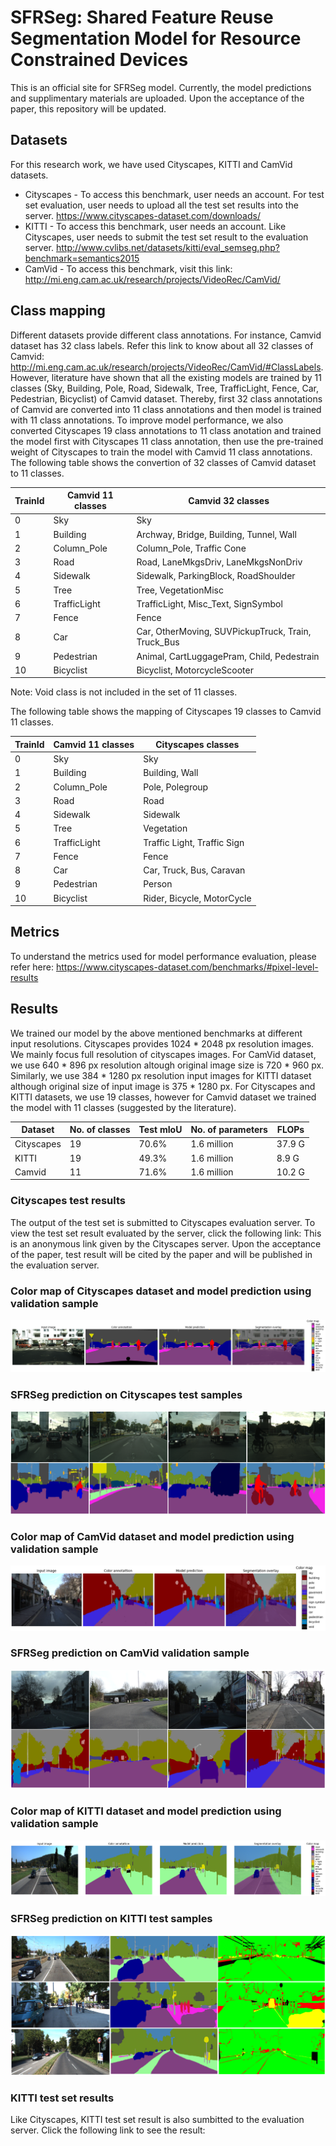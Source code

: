 # SFRSeg: Shared Feature Reuse Segmentation Model for Resource Constrained Devices
This is an official site for SFRSeg model. Currently, the model predictions and supplimentary materials are uploaded. Upon the acceptance of the paper, this repository will be updated.

## Datasets
For this research work, we have used Cityscapes, KITTI and CamVid datasets.
* Cityscapes - To access this benchmark, user needs an account. For test set evaluation, user needs to upload all the test set results into the server. https://www.cityscapes-dataset.com/downloads/ 
* KITTI - To access this benchmark, user needs an account. Like Cityscapes, user needs to submit the test set result to the evaluation server.  http://www.cvlibs.net/datasets/kitti/eval_semseg.php?benchmark=semantics2015    
* CamVid - To access this benchmark, visit this link: http://mi.eng.cam.ac.uk/research/projects/VideoRec/CamVid/

## Class mapping
Different datasets provide different class annotations. For instance, Camvid dataset has 32 class labels. Refer this link to know about all 32 classes of Camvid: http://mi.eng.cam.ac.uk/research/projects/VideoRec/CamVid/#ClassLabels. However, literature have shown that all the existing models are trained by 11 classes (Sky, Building, Pole, Road, Sidewalk, Tree, TrafficLight, Fence, Car, Pedestrian, Bicyclist) of Camvid dataset. Thereby, first 32 class annotations of Camvid are converted into 11 class annotations and then model is trained with 11 class annotations. To improve model performance, we also converted Cityscapes 19 class annotations to 11 class anotation and trained the model first with Cityscapes 11 class annotation, then use the pre-trained weight of Cityscapes to train the model with Camvid 11 class annotations. The following table shows the convertion of 32 classes of Camvid dataset to 11 classes.

TrainId | Camvid 11 classes  | Camvid 32 classes   
--------|--------------------|-------------------
   0    |        Sky         | Sky
   1    |     Building       | Archway, Bridge, Building, Tunnel, Wall
   2    |    Column_Pole     | Column_Pole, Traffic Cone
   3    |        Road        | Road, LaneMkgsDriv, LaneMkgsNonDriv  
   4    |      Sidewalk      | Sidewalk, ParkingBlock, RoadShoulder 
   5    |        Tree        | Tree, VegetationMisc
   6    |   TrafficLight     | TrafficLight, Misc_Text, SignSymbol  
   7    |       Fence        | Fence
   8    |        Car         | Car, OtherMoving, SUVPickupTruck, Train, Truck_Bus 
   9    |     Pedestrian     | Animal, CartLuggagePram, Child, Pedestrain   
  10    |     Bicyclist      | Bicyclist, MotorcycleScooter
  
  Note: Void class is not included in the set of 11 classes.
  
  The following table shows the mapping of Cityscapes 19 classes to Camvid 11 classes.
  
TrainId | Camvid 11 classes  | Cityscapes classes   
--------|--------------------|-------------------
   0    |        Sky         | Sky
   1    |     Building       | Building, Wall
   2    |    Column_Pole     | Pole, Polegroup
   3    |        Road        | Road  
   4    |      Sidewalk      | Sidewalk 
   5    |        Tree        | Vegetation
   6    |   TrafficLight     | Traffic Light, Traffic Sign  
   7    |       Fence        | Fence
   8    |        Car         | Car, Truck, Bus, Caravan 
   9    |     Pedestrian     | Person   
  10    |     Bicyclist      | Rider, Bicycle, MotorCycle


## Metrics
To understand the metrics used for model performance evaluation, please  refer here: https://www.cityscapes-dataset.com/benchmarks/#pixel-level-results

## Results
We trained our model by the above mentioned benchmarks at different input resolutions. Cityscapes provides 1024 * 2048 px resolution images. We mainly focus full resolution of cityscapes images. For CamVid dataset, we use 640 * 896 px resolution altough original image size is 720 * 960 px. Similarly, we use 384 * 1280 px resolution input images for KITTI dataset although original size of input image is 375 * 1280 px. For Cityscapes and KITTI datasets, we use 19 classes, however for Camvid dataset we trained the model with 11 classes (suggested by the literature). 

Dataset    | No. of classes  |  Test mIoU | No. of parameters | FLOPs   
-----------|-----------------|------------|-------------------|--------
Cityscapes |        19       |    70.6%   |    1.6 million    | 37.9 G
KITTI      |        19       |    49.3%   |    1.6 million    |  8.9 G
Camvid     |        11       |    71.6%   |    1.6 million    | 10.2 G

### Cityscapes test results
The output of the test set is submitted to Cityscapes evaluation server. To view the test set result evaluated by the server, click the following link: 
This is an anonymous link given by the Cityscapes server. Upon the acceptance of the paper, test result will be cited by the paper and will be published in the evaluation server.


### Color map of Cityscapes dataset and model prediction using validation sample
![cityscapes_val_set](https://github.com/tanmaysingha/SFRSeg/blob/main/Images/cityscapes_color_map.png?raw=true)
 
### SFRSeg prediction on Cityscapes test samples
![Cityscapes_test_set](https://github.com/tanmaysingha/SFRSeg/blob/main/Images/cityscapes_test_results.png?raw=true)  

### Color map of CamVid dataset and model prediction using validation sample
![CamVid_val_set](https://github.com/tanmaysingha/SFRSeg/blob/main/Images/camvid_color_map.png?raw=true)

### SFRSeg prediction on CamVid validation sample
![CamVid_val_set](https://github.com/tanmaysingha/SFRSeg/blob/main/Images/camvid_test_results.png?raw=true)

### Color map of KITTI dataset and model prediction using validation sample
![CamVid_val_set](https://github.com/tanmaysingha/SFRSeg/blob/main/Images/KITTI_color_map.png?raw=true)

### SFRSeg prediction on KITTI test samples
![KITTI_test_set](https://github.com/tanmaysingha/SFRSeg/blob/main/Images/KITTI_test_results.png?raw=true)

### KITTI test set results
Like Cityscapes, KITTI test set result is also sumbitted to the evaluation server. Click the following link to see the result:
